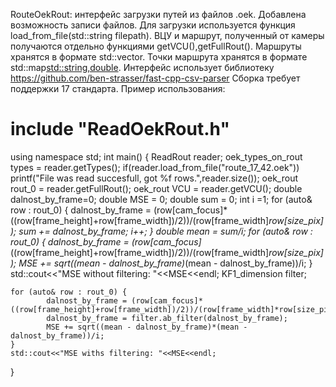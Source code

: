 RouteOekRout: интерфейс загрузки путей из файлов .oek.
Добавлена возможность записи файлов.
Для загрузки используется функция load_from_file(std::string filepath).
ВЦУ и маршрут, полученный от камеры получаются отдельно функциями getVCU(),getFullRout().
Маршруты хранятся в формате std::vector<OekPoint>.
Точки маршрута хранятся в формате std::map<std::string,double>.
Интерфейс использует библиотеку https://github.com/ben-strasser/fast-cpp-csv-parser
Сборка требует поддержки 17 стандарта.
Пример использования:
# include "ReadOekRout.h"
using namespace  std;
int main()
{
    ReadRout reader;
    oek_types_on_rout types = reader.getTypes();
    if(reader.load_from_file("route_17_42.oek"))
      printf("File was read succesfull, got %f rows.",reader.size());
    oek_rout rout_0 = reader.getFullRout();
    oek_rout VCU = reader.getVCU();
    double dalnost_by_frame=0;
    double MSE = 0;
    double sum = 0;
    int i =1;
    for (auto& row : rout_0) {
            dalnost_by_frame = (row[cam_focus]*((row[frame_height]+row[frame_width])/2))/(row[frame_width]*row[size_pix]);
            sum += dalnost_by_frame;
            i++;
    }
    double mean = sum/i;
    for (auto& row : rout_0) {
            dalnost_by_frame = (row[cam_focus]*((row[frame_height]+row[frame_width])/2))/(row[frame_width]*row[size_pix]);
            MSE += sqrt((mean - dalnost_by_frame)*(mean - dalnost_by_frame))/i;
    }
    std::cout<<"MSE without filtering: "<<MSE<<endl;
    KF1_dimension filter;

    for (auto& row : rout_0) {
            dalnost_by_frame = (row[cam_focus]*((row[frame_height]+row[frame_width])/2))/(row[frame_width]*row[size_pix]);
            dalnost_by_frame = filter.ab_filter(dalnost_by_frame);
            MSE += sqrt((mean - dalnost_by_frame)*(mean - dalnost_by_frame))/i;
    }
    std::cout<<"MSE withs filtering: "<<MSE<<endl;
}

